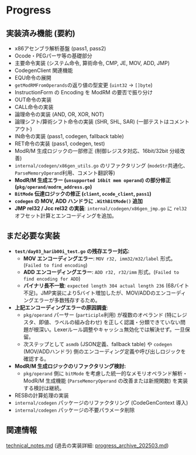 # Progress

## 実装済み機能 (要約)
- x86アセンブラ解析基盤 (pass1, pass2)
- Ocode・PEGパーサ等の基礎部分
- 主要命令実装 (システム命令, 算術命令, CMP, JE, MOV, ADD, JMP)
- CodegenClient 関連機能
- EQU命令の展開
- `getModRMFromOperands`の返り値の型変更 (`uint32` -> `[]byte`)
- InstructionForm の Encoding を ModRM の要否で振り分け
- OUT命令の実装
- CALL命令の実装
- 論理命令の実装 (AND, OR, XOR, NOT)
- 論理シフト/算術シフト命令の実装 (SHR, SHL, SAR) (一部テストはコメントアウト)
- IN命令の実装 (pass1, codegen, fallback table)
- RET命令の実装 (pass1, codegen, test)
- ModR/M 生成ロジックの一部修正 (制御レジスタ対応、16bit/32bit 分岐改善)
- `internal/codegen/x86gen_utils.go` のリファクタリング (`modeStr`共通化、`ParseMemoryOperand`利用、コメント翻訳等)
- **ModR/M 生成エラー (`unsupported 16bit mem operand`) の部分修正 (`pkg/operand/modrm_address.go`)**
- **`BitMode` 伝達ロジックの修正 (`client`, `ocode_client`, `pass1`)**
- **`codegen` の MOV, ADD ハンドラに `.WithBitMode()` 追加**
- **JMP rel32 / Jcc rel32 の実装**: `internal/codegen/x86gen_jmp.go` に `rel32` オフセット計算とエンコーディングを追加。

## まだ必要な実装
- **`test/day03_harib00i_test.go` の残存エラー対応:**
    - **MOV エンコーディングエラー**: `MOV r32, imm32/m32/label` 形式。(`Failed to find encoding`)
    - **ADD エンコーディングエラー**: `ADD r32, r32/imm` 形式。(`Failed to find encoding for ADD`)
    - **バイナリ長不一致**: `expected length 304 actual length 236` (68バイト不足)。JMP実装により5バイト増加したが、MOV/ADDのエンコーディングエラーが多数残存するため。
- **上記エンコーディングエラーの原因調査**:
    - `pkg/operand` パーサー (`participle`利用) が複数のオペランド (特にレジスタ、即値、ラベルの組み合わせ) を正しく認識・分類できていない問題が根深い。Lexerルール調整やキャッシュ無効化では解決せず。一旦保留。
    - 次ステップとして `asmdb` (JSON定義、fallback table) や `codegen` (MOV/ADDハンドラ) 側のエンコーディング定義や呼び出しロジックを確認する。
- **ModR/M 生成ロジックのリファクタリング検討:**
    - `pkg/operand` 側に `bitMode` を考慮した統一的なメモリオペランド解析・ModR/M 生成機能 (`ParseMemoryOperand` の改善または新規関数) を実装する検討は継続。
- RESBの計算処理の実装
- `internal/codegen` パッケージのリファクタリング (CodeGenContext 導入)
- `internal/codegen` パッケージの不要パラメータ削除

## 関連情報
[technical_notes.md](../details/technical_notes.md)
(過去の実装詳細: [progress_archive_202503.md](../archives/progress_archive_202503.md))

